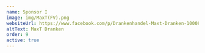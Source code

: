 ```yaml
---
name: Sponsor I
image: img/MaxT(FV).png
websiteUrl: https://www.facebook.com/p/Drankenhandel-Maxt-Dranken-100084040300979/
altText: MaxT Dranken
order: 9
active: true
---
```

